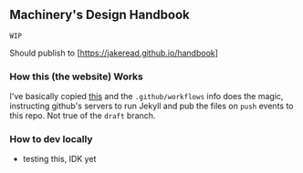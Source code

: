 ## Machinery's Design Handbook

`WIP`

Should publish to [https://jakeread.github.io/handbook]

### How this (the website) Works

I've basically copied [this](https://github.com/just-the-docs/just-the-docs-template/tree/main) and the `.github/workflows` info does the magic, instructing github's servers to run Jekyll and pub the files on `push` events to this repo. Not true of the `draft` branch.

### How to dev locally

- testing this, IDK yet 